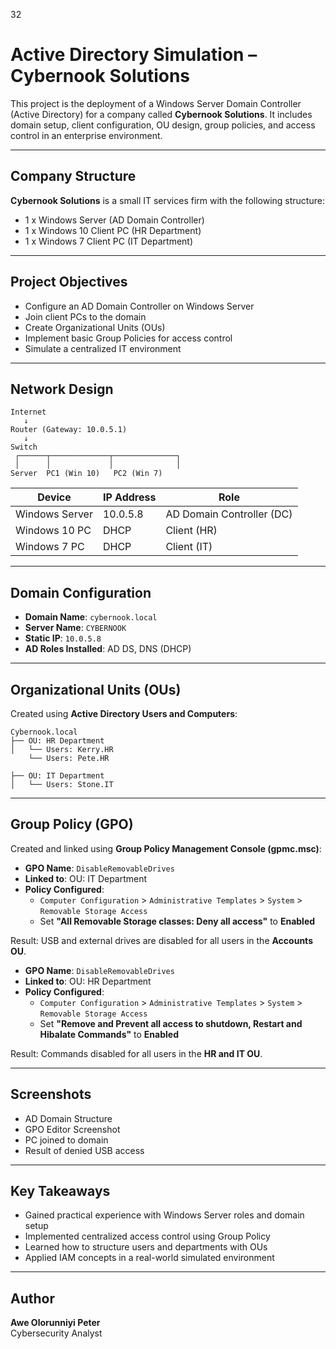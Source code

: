 32﻿
# Active Directory Simulation – Cybernook Solutions

This project is the deployment of a Windows Server Domain Controller (Active Directory) for a company called **Cybernook Solutions**. It includes domain setup, client configuration, OU design, group policies, and access control in an enterprise environment.

---

## Company Structure

**Cybernook Solutions** is a small IT services firm with the following structure:

- 1 x Windows Server (AD Domain Controller)
- 1 x Windows 10 Client PC (HR Department)
- 1 x Windows 7 Client PC (IT Department)

---

## Project Objectives

- Configure an AD Domain Controller on Windows Server
- Join client PCs to the domain
- Create Organizational Units (OUs)
- Implement basic Group Policies for access control
- Simulate a centralized IT environment

---

## Network Design

```
Internet
   ↓
Router (Gateway: 10.0.5.1)
   ↓
Switch
 ┌──────┬─────────────┬──────────────┐
 │      │             │              │
Server  PC1 (Win 10)   PC2 (Win 7)
```

| Device        | IP Address      | Role                       |
|---------------|----------------|-----------------------------|
| Windows Server| 10.0.5.8       | AD Domain Controller (DC)   |
| Windows 10 PC | DHCP           | Client (HR)                 |
| Windows 7 PC  | DHCP           | Client (IT)                 |

---

## Domain Configuration

- **Domain Name**: `cybernook.local`
- **Server Name**: `CYBERNOOK`
- **Static IP**: `10.0.5.8`
- **AD Roles Installed**: AD DS, DNS (DHCP)

---

## Organizational Units (OUs)

Created using **Active Directory Users and Computers**:

```
Cybernook.local
├── OU: HR Department
│   └── Users: Kerry.HR
    └── Users: Pete.HR

├── OU: IT Department
│   └── Users: Stone.IT
```

---

## Group Policy (GPO)

Created and linked using **Group Policy Management Console (gpmc.msc)**:

- **GPO Name**: `DisableRemovableDrives`
- **Linked to**: OU: IT Department
- **Policy Configured**:
  - `Computer Configuration` > `Administrative Templates` > `System` > `Removable Storage Access`
  - Set **"All Removable Storage classes: Deny all access"** to **Enabled**

Result: USB and external drives are disabled for all users in the **Accounts OU**.

- **GPO Name**: `DisableRemovableDrives`
- **Linked to**: OU: HR Department
- **Policy Configured**:
  - `Computer Configuration` > `Administrative Templates` > `System` > `Removable Storage Access`
  - Set **"Remove and Prevent all access to shutdown, Restart and Hibalate Commands"** to **Enabled**

Result: Commands disabled for all users in the **HR and IT OU**.


---

## Screenshots

- AD Domain Structure
- GPO Editor Screenshot
- PC joined to domain
- Result of denied USB access

---

## Key Takeaways

- Gained practical experience with Windows Server roles and domain setup
- Implemented centralized access control using Group Policy
- Learned how to structure users and departments with OUs
- Applied IAM concepts in a real-world simulated environment

---

## Author

**Awe Olorunniyi Peter**  
Cybersecurity Analyst  

